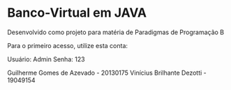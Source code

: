 # Banco-Virtual em JAVA

Desenvolvido como projeto para matéria de Paradigmas de Programação B

Para o primeiro acesso, utilize esta conta:

Usuário: Admin
Senha:   123

Guilherme Gomes de Azevado - 20130175
Vinícius Brilhante Dezotti - 19049154
